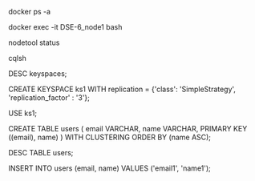 docker ps -a

docker exec -it DSE-6_node1 bash

nodetool status

cqlsh

DESC keyspaces;

CREATE KEYSPACE ks1 WITH replication = {'class': 'SimpleStrategy', 'replication_factor' : '3'};

USE ks1;

CREATE TABLE users (
  email VARCHAR,
  name VARCHAR,
  PRIMARY KEY ((email), name)
) WITH CLUSTERING ORDER BY (name ASC);

DESC TABLE users;

INSERT INTO users (email, name) VALUES ('email1', 'name1');